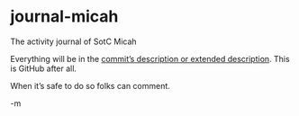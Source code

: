 # journal-micah
The activity journal of SotC Micah

Everything will be in the [commit’s description or extended description](https://github.com/Mission23/journal-micah/commits/base). This is GitHub after all.  

When it’s safe to do so folks can comment. 

-m
